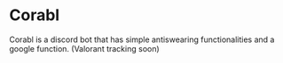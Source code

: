 # Corabl
Corabl is a discord bot that has simple antiswearing functionalities and a google function.
(Valorant tracking soon) 
